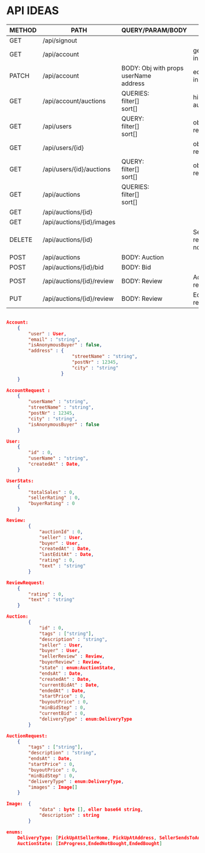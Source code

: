 # API IDEAS

| METHOD | PATH                      | QUERY/PARAM/BODY                            | DESC                         | RESPONSE  |
| ------ | ------------------------- | ------------------------------------------- | ---------------------------- | --------- |
| GET    | /api/signout              |                                             |                              |           |
| GET    | /api/account              |                                             | get logged in account        | Account   |
| PATCH  | /api/account              | BODY: Obj with props<br>userName<br>address | edit logged in account       | Account   |
| GET    | /api/account/auctions     | QUERIES: <br> filter[] <br> sort[]          | history of auctions          | Auction[] |
| GET    | /api/users                | QUERY: <br> filter[] <br> sort[]            | obfuscated result            | User[]    |
| GET    | /api/users/{id}           |                                             | obfuscated result            | User      |
| GET    | /api/users/{id}/auctions  | QUERY: <br> filter[] <br> sort[]            | obfuscated result            | Auction[] |
| GET    | /api/auctions             | QUERIES: <br> filter[] <br> sort[]          |                              | Auction[] |
| GET    | /api/auctions/{id}        |                                             |                              | Auction   |
| GET    | /api/auctions/{id}/images |                                             |                              | Image []  |
| DELETE | /api/auctions/{id}        |                                             | Seller can remove if no bids | Auction   |
| POST   | /api/auctions             | BODY: Auction                               |                              | Auction   |
| POST   | /api/auctions/{id}/bid    | BODY: Bid                                   |                              | Auction   |
| POST   | /api/auctions/{id}/review | BODY: Review                                | Add review.                  | Auction   |
| PUT    | /api/auctions/{id}/review | BODY: Review                                | Edit review.                 | Auction   |

```json

Account:
    {
        "user" : User,
        "email" : "string",
        "isAnonymousBuyer" : false,
        "address" : {
                        "streetName" : "string",
                        "postNr" : 12345,
                        "city" : "string"
                    }
    }

AccountRequest :
    {
        "userName" : "string",
        "streetName" : "string",
        "postNr" : 12345,
        "city" : "string",
        "isAnonymousBuyer" : false
    }

User:
    {
        "id" : 0,
        "userName" : "string",
        "createdAt" : Date,
    }

UserStats:
    {        
        "totalSales" : 0,
        "sellerRating" : 0,
        "buyerRating" : 0
    }

Review:
        {
            "auctionId" : 0,
            "seller" : User,
            "buyer" : User,
            "createdAt" : Date,
            "lastEditAt" : Date,
            "rating" : 0,
            "text" : "string"
        }

ReviewRequest:
    {
        "rating" : 0,
        "text" : "string"
    }

Auction:
        {
            "id" : 0,
            "tags" : ["string"],
            "description" : "string",
            "seller" : User,
            "buyer" : User,
            "sellerReview" : Review,
            "buyerReview" : Review,
            "state" : enum:AuctionState,
            "endsAt" : Date,
            "createdAt" : Date,
            "currentBidAt" : Date,
            "endedAt" : Date,
            "startPrice" : 0,
            "buyoutPrice" : 0,
            "minBidStep" : 0,
            "currentBid" : 0,
            "deliveryType" : enum:DeliveryType
        }

AuctionRequest:
    {
        "tags" : ["string"],
        "description" : "string",
        "endsAt" : Date,
        "startPrice" : 0,
        "buyoutPrice" : 0,
        "minBidStep" : 0,
        "deliveryType" : enum:DeliveryType,
        "images" : Image[]
    }

Image:  {
            "data" : byte [], eller base64 string,
            "description" : string
        }

enums:
    DeliveryType: [PickUpAtSellerHome, PickUpAtAddress, SellerSendsToAddress],
    AuctionState: [InProgress,EndedNotBought,EndedBought]

```
